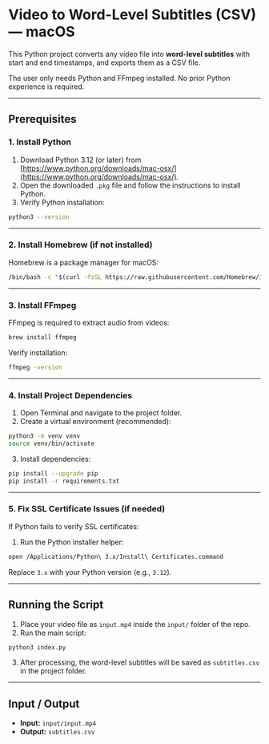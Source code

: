
<!--
pip install git+https://github.com/m-bain/whisperx.git
pip install ffmpeg-python
pip install srt
-->

# Video to Word-Level Subtitles (CSV) — macOS

This Python project converts any video file into **word-level subtitles** with start and end timestamps, and exports them as a CSV file.  

The user only needs Python and FFmpeg installed. No prior Python experience is required.

---

## Prerequisites

### 1. Install Python

1. Download Python 3.12 (or later) from [https://www.python.org/downloads/mac-osx/](https://www.python.org/downloads/mac-osx/).  
2. Open the downloaded `.pkg` file and follow the instructions to install Python.  
3. Verify Python installation:

```bash
python3 --version
````

---

### 2. Install Homebrew (if not installed)

Homebrew is a package manager for macOS:

```bash
/bin/bash -c "$(curl -fsSL https://raw.githubusercontent.com/Homebrew/install/HEAD/install.sh)"
```

---

### 3. Install FFmpeg

FFmpeg is required to extract audio from videos:

```bash
brew install ffmpeg
```

Verify installation:

```bash
ffmpeg -version
```

---

### 4. Install Project Dependencies

1. Open Terminal and navigate to the project folder.
2. Create a virtual environment (recommended):

```bash
python3 -m venv venv
source venv/bin/activate
```

3. Install dependencies:

```bash
pip install --upgrade pip
pip install -r requirements.txt
```

---

### 5. Fix SSL Certificate Issues (if needed)

If Python fails to verify SSL certificates:

1. Run the Python installer helper:

```bash
open /Applications/Python\ 3.x/Install\ Certificates.command
```

Replace `3.x` with your Python version (e.g., `3.12`).


---

## Running the Script

1. Place your video file as `input.mp4` inside the `input/` folder of the repo.
2. Run the main script:

```bash
python3 index.py
```

3. After processing, the word-level subtitles will be saved as `subtitles.csv` in the project folder.

---

## Input / Output

* **Input:** `input/input.mp4`
* **Output:** `subtitles.csv`